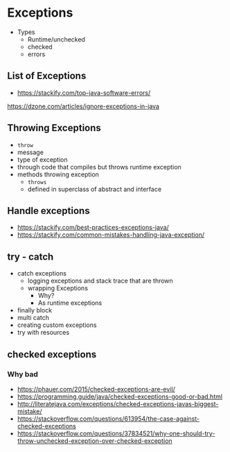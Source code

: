 # Exceptions

- Types
  - Runtime/unchecked
  - checked
  - errors

## List of Exceptions

- https://stackify.com/top-java-software-errors/


https://dzone.com/articles/ignore-exceptions-in-java

## Throwing Exceptions
  - `throw`
  - message
  - type of exception
  - through code that compiles but throws runtime exception
  - methods throwing exception
    - `throws`
    - defined in superclass of abstract and interface

## Handle exceptions

- https://stackify.com/best-practices-exceptions-java/
- https://stackify.com/common-mistakes-handling-java-exception/


## try - catch
  - catch exceptions
    - logging exceptions and stack trace that are thrown
    - wrapping Exceptions
      - Why?
      - As runtime exceptions
  - finally block
  - multi catch
- creating custom exceptions
- try with resources



## checked exceptions

### Why bad

- https://phauer.com/2015/checked-exceptions-are-evil/
- https://programming.guide/java/checked-exceptions-good-or-bad.html
- http://literatejava.com/exceptions/checked-exceptions-javas-biggest-mistake/
- https://stackoverflow.com/questions/613954/the-case-against-checked-exceptions
- https://stackoverflow.com/questions/37834521/why-one-should-try-throw-unchecked-exception-over-checked-exception
